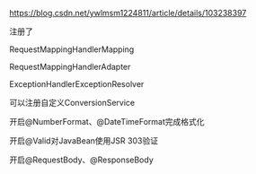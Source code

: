 https://blog.csdn.net/ywlmsm1224811/article/details/103238397



注册了

RequestMappingHandlerMapping 

RequestMappingHandlerAdapter 

ExceptionHandlerExceptionResolver 

可以注册自定义ConversionService

开启@NumberFormat、@DateTimeFormat完成格式化

开启@Valid对JavaBean使用JSR 303验证

开启@RequestBody、@ResponseBody

